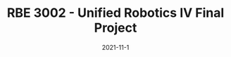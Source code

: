 ---
layout: post
title: RBE 3002 - Unified Robotics IV Final Project
date: 2021-11-1
tag: school
published: true
---